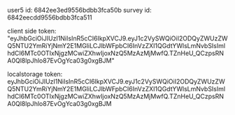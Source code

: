 
user5
id: 
6842ee3ed9556bdbb3fca50b
survey id: 
6842eecdd9556bdbb3fca511

client side token: 
"eyJhbGciOiJIUzI1NiIsInR5cCI6IkpXVCJ9.eyJ1c2VySWQiOiI2ODQyZWUzZWQ5NTU2YmRiYjNmY2E1MGIiLCJlbWFpbCI6InVzZXI1QGdtYWlsLmNvbSIsImlhdCI6MTc0OTIxNjgzMCwiZXhwIjoxNzQ5MzAzMjMwfQ.TZnHeU_QCzpsRNA0Ql8lpJhlo87EvOgYca03g0xgBJM"

localstorage token: 
eyJhbGciOiJIUzI1NiIsInR5cCI6IkpXVCJ9.eyJ1c2VySWQiOiI2ODQyZWUzZWQ5NTU2YmRiYjNmY2E1MGIiLCJlbWFpbCI6InVzZXI1QGdtYWlsLmNvbSIsImlhdCI6MTc0OTIxNjgzMCwiZXhwIjoxNzQ5MzAzMjMwfQ.TZnHeU_QCzpsRNA0Ql8lpJhlo87EvOgYca03g0xgBJM

